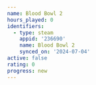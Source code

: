 ```yaml
---
name: Blood Bowl 2
hours_played: 0
identifiers:
  - type: steam
    appid: '236690'
    name: Blood Bowl 2
    synced_on: '2024-07-04'
active: false
rating: 0
progress: new
---
```


